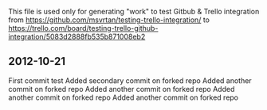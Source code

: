 This file is used only for generating "work" to test Gitbub & Trello integration from https://github.com/msvrtan/testing-trello-integration/ to https://trello.com/board/testing-trello-github-integration/5083d2888fb535b871008eb2

2012-10-21
---
First commit test
Added secondary commit on forked repo
Added another commit on forked repo
Added another commit on forked repo
Added another commit on forked repo
Added another commit on forked repo